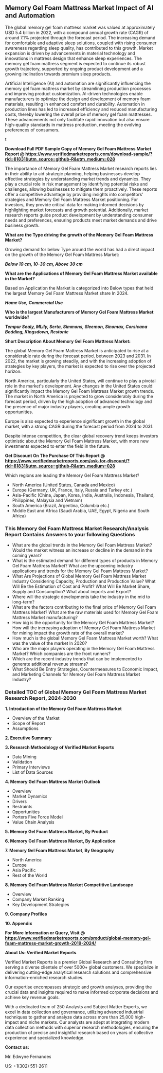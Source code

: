 <h2>Memory Gel Foam Mattress Market Impact of AI and Automation</h2><p>The global memory gel foam mattress market was valued at approximately USD 5.4 billion in 2022, with a compound annual growth rate (CAGR) of around 7.1% projected through the forecast period. The increasing demand for comfortable and adaptive sleep solutions, coupled with rising consumer awareness regarding sleep quality, has contributed to this growth. Market expansion is driven by advancements in material technology and innovations in mattress design that enhance sleep experiences. The memory gel foam mattress segment is expected to continue its robust growth trajectory, supported by ongoing product development and a growing inclination towards premium sleep products.</p><p>Artificial Intelligence (AI) and automation are significantly influencing the memory gel foam mattress market by streamlining production processes and improving product customization. AI-driven technologies enable manufacturers to optimize the design and development of memory foam materials, resulting in enhanced comfort and durability. Automation in production lines has led to increased efficiency and reduced manufacturing costs, thereby lowering the overall price of memory gel foam mattresses. These advancements not only facilitate rapid innovation but also ensure high-quality standards in mattress production, meeting the evolving preferences of consumers.</p>t</p><p id="" class=""><strong>Download Full PDF Sample Copy of Memory Gel Foam Mattress Market Report @ <a href="https://www.verifiedmarketreports.com/download-sample/?rid=81831&utm_source=github-R&utm_medium=028" target="_blank">https://www.verifiedmarketreports.com/download-sample/?rid=81831&utm_source=github-R&utm_medium=028</a></strong></p><p>The importance of&nbsp;Memory Gel Foam Mattress Market research reports lies in their ability to aid strategic planning, helping businesses develop effective strategies by understanding market trends and dynamics. They play a crucial role in risk management by identifying potential risks and challenges, allowing businesses to mitigate them proactively. These reports offer a competitive advantage by providing insights into competitors' strategies and Memory Gel Foam Mattress Market positioning. For investors, they provide critical data for making informed decisions by highlighting market forecasts and growth potential. Additionally, market research reports guide product development by understanding consumer needs and preferences, ensuring products meet market demands and drive business growth.</p><p><strong>What are the&nbsp;Type driving the growth of the Memory Gel Foam Mattress Market?</strong></p><p id="" class="">Growing demand for below Type around the world has had a direct impact on the growth of the Memory Gel Foam Mattress Market:</p><em><strong>Below 10 cm, 10-30 cm, Above 30 cm</strong></em></p><strong>What are the&nbsp;Applications&nbsp;of Memory Gel Foam Mattress Market available in the Market?</strong></p><p id="" class="">Based on Application the Market is categorized into Below types that held the largest Memory Gel Foam Mattress Market share In 2024.</p><em><strong>Home Use, Commercial Use</strong></em></p><strong>Who is the largest Manufacturers of Memory Gel Foam Mattress Market worldwide?</strong></p><p><em><strong>Tempur Sealy, MLily, Serta, Simmons, Sleemon, Sinomax, Corsicana Bedding, Kingsdown, Restonic</strong></em></p><p id="" class=""><strong>Short Description About Memory Gel Foam Mattress Market:</strong></p><p>The global Memory Gel Foam Mattress Market is anticipated to rise at a considerable rate during the forecast period, between 2023 and 2031. In 2022, the market is growing steadily, and with the increasing adoption of strategies by key players, the market is expected to rise over the projected horizon.</p><p>North America, particularly the United States, will continue to play a pivotal role in the market's development. Any changes in the United States could significantly impact the Memory Gel Foam Mattress Market growth trends. The market in North America is projected to grow considerably during the forecast period, driven by the high adoption of advanced technology and the presence of major industry players, creating ample growth opportunities.</p><p>Europe is also expected to experience significant growth in the global market, with a strong CAGR during the forecast period from 2024 to 2031.</p><p>Despite intense competition, the clear global recovery trend keeps investors optimistic about the Memory Gel Foam Mattress Market, with more new investments expected to enter the field in the future.</p><p id="" class=""><strong>Get Discount On The Purchase Of This Report @ <a href="https://www.verifiedmarketreports.com/ask-for-discount/?rid=81831&utm_source=github-R&utm_medium=028" target="_blank">https://www.verifiedmarketreports.com/ask-for-discount/?rid=81831&utm_source=github-R&utm_medium=028</a></strong></p>Which regions are leading the Memory Gel Foam Mattress Market?</p><ul><li>North America (United States, Canada and Mexico)</li><li>Europe (Germany, UK, France, Italy, Russia and Turkey etc.)</li><li>Asia-Pacific (China, Japan, Korea, India, Australia, Indonesia, Thailand, Philippines, Malaysia and Vietnam)</li><li>South America (Brazil, Argentina, Columbia etc.)</li><li>Middle East and Africa (Saudi Arabia, UAE, Egypt, Nigeria and South Africa)</li></ul><h3 id="" class="">This Memory Gel Foam Mattress Market Research/Analysis Report Contains Answers to your following Questions</h3><ul><li>What are the global trends in the Memory Gel Foam Mattress Market? Would the market witness an increase or decline in the demand in the coming years?</li><li>What is the estimated demand for different types of products in Memory Gel Foam Mattress Market? What are the upcoming industry applications and trends for the Memory Gel Foam Mattress Market?</li><li>What Are Projections of Global Memory Gel Foam Mattress Market Industry Considering Capacity, Production and Production Value? What Will Be the Estimation of Cost and Profit? What Will Be Market Share, Supply and Consumption? What about imports and Export?</li><li>Where will the strategic developments take the industry in the mid to long-term?</li><li>What are the factors contributing to the final price of Memory Gel Foam Mattress Market? What are the raw materials used for Memory Gel Foam Mattress Market manufacturing?</li><li>How big is the opportunity for the Memory Gel Foam Mattress Market? How will the increasing adoption of Memory Gel Foam Mattress Market for mining impact the growth rate of the overall market?</li><li>How much is the global Memory Gel Foam Mattress Market worth? What was the value of the market In 2020?</li><li>Who are the major players operating in the Memory Gel Foam Mattress Market? Which companies are the front runners?</li><li>Which are the recent industry trends that can be implemented to generate additional revenue streams?</li><li>What Should Be Entry Strategies, Countermeasures to Economic Impact, and Marketing Channels for Memory Gel Foam Mattress Market Industry?</li></ul><h3 id="" class="">Detailed TOC of Global Memory Gel Foam Mattress Market Research Report, 2024-2030</h3><p id="" class=""><strong>1. Introduction of the Memory Gel Foam Mattress Market</strong></p><ul><li>Overview of the Market</li><li>Scope of Report</li><li>Assumptions</li></ul><p id="" class=""><strong>2. Executive Summary</strong></p><p id="" class=""><strong>3. Research Methodology of Verified Market Reports</strong></p><ul><li>Data Mining</li><li>Validation</li><li>Primary Interviews</li><li>List of Data Sources</li></ul><p id="" class=""><strong>4. Memory Gel Foam Mattress Market Outlook</strong></p><ul><li>Overview</li><li>Market Dynamics</li><li>Drivers</li><li>Restraints</li><li>Opportunities</li><li>Porters Five Force Model</li><li>Value Chain Analysis</li></ul><p id="" class=""><strong>5. Memory Gel Foam Mattress Market, By Product</strong></p><p id="" class=""><strong>6. Memory Gel Foam Mattress Market, By Application</strong></p><p id="" class=""><strong>7. Memory Gel Foam Mattress Market, By Geography</strong></p><ul><li>North America</li><li>Europe</li><li>Asia Pacific</li><li>Rest of the World</li></ul><p id="" class=""><strong>8. Memory Gel Foam Mattress Market Competitive Landscape</strong></p><ul><li>Overview</li><li>Company Market Ranking</li><li>Key Development Strategies</li></ul><p id="" class=""><strong>9. Company Profiles</strong></p><p id="" class=""><strong>10. Appendix</strong></p><p id="" class=""><strong>For More Information or Query, Visit @ <a href="https://www.verifiedmarketreports.com/product/global-memory-gel-foam-mattress-market-growth-2019-2024/" target="_blank">https://www.verifiedmarketreports.com/product/global-memory-gel-foam-mattress-market-growth-2019-2024/</a></strong></p><p id="" class=""><strong>About Us: Verified Market Reports</strong></p><p id="" class="">Verified Market Reports is a premier Global Research and Consulting firm serving a diverse clientele of over 5000+ global customers. We specialize in delivering cutting-edge analytical research solutions and comprehensive information-enriched research studies.</p><p id="" class="">Our expertise encompasses strategic and growth analyses, providing the crucial data and insights required to make informed corporate decisions and achieve key revenue goals.</p><p id="" class="">With a dedicated team of 250 Analysts and Subject Matter Experts, we excel in data collection and governance, utilizing advanced industrial techniques to gather and analyze data across more than 25,000 high-impact and niche markets. Our analysts are adept at integrating modern data collection methods with superior research methodologies, ensuring the production of precise and insightful research based on years of collective experience and specialized knowledge.</p><p id="" class=""><strong>Contact us:</strong></p><p id="" class="">Mr. Edwyne Fernandes</p><p id="" class="">US: +1(302) 551-2611</p>